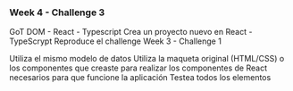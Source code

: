 ### Week 4 - Challenge 3

GoT DOM - React - Typescript
Crea un proyecto nuevo en React - TypeScrypt Reproduce el challenge Week 3 - Challenge 1

Utiliza el mismo modelo de datos
Utiliza la maqueta original (HTML/CSS) o los componentes que creaste para realizar los componentes de React necesarios para que funcione la aplicación
Testea todos los elementos
